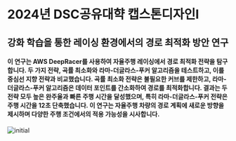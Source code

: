 # 2024년 DSC공유대햑 캡스톤디자인I

## 강화 학습을 통한 레이싱 환경에서의 경로 최적화 방안 연구

#### 이 연구는 AWS DeepRacer를 사용하여 자율주행 레이싱에서 경로 최적화 전략을 탐구합니다. 두 가지 전략, 곡률 최소화와 라마-더글라스-푸커 알고리즘을 테스트하고, 이를 중심선 지향 전략과 비교했습니다. 곡률 최소화 전략은 불필요한 커브를 제한하고, 라마-더글라스-푸커 알고리즘은 데이터 포인트를 간소화하여 경로를 최적화합니다. 결과는 두 전략 모두 높은 완주율과 빠른 주행 시간을 달성했으며, 특히 라마-더글라스-푸커 전략은 주행 시간을 12초 단축했습니다. 이 연구는 자율주행 차량의 경로 계획에 새로운 방향을 제시하며 다양한 주행 조건에서의 적용 가능성을 시사합니다.


![initial](https://github.com/jindora/AWS-DeepRacer/assets/67107084/32c1b694-b48c-4999-9dc0-624adad3ad8e)
